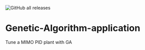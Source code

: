 ![GitHub all releases](https://img.shields.io/github/downloads/josetv91/Genetic-Algorithm-application/total?logo=GitHub&style=plastic)


# Genetic-Algorithm-application
Tune a MIMO PID plant with GA

